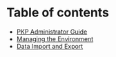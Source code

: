 # Table of contents

* [PKP Administrator Guide](README.md)
* [Managing the Environment](managing-the-environment.md)
* [Data Import and Export](data-import-and-export.md)

